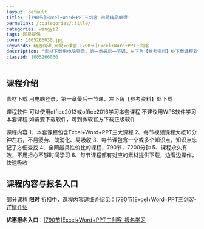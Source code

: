 ```yaml
---
layout: default
title: '[790节]Excel+Word+PPT三剑客-网易精品单课'
permalink: /:categories/:title/
categories: wangyi2
tags: 网易提供
cover: 1005266030.jpg
keywords: 精选网课,网易云课堂,[790节]Excel+Word+PPT三剑客
description: "素材下载用电脑登录，第一章最后一节课，左下角【参考资料】处下载课程软件可以使用office2013或office2016学习本套课程不建议用WPS软件学习本套课程如需要下载软件，可到微软官方"
classid: 1005266030
---
```


## 课程介绍

素材下载
用电脑登录，第一章最后一节课，左下角【参考资料】处下载

课程软件
可以使用office2013或office2016学习本套课程
不建议用WPS软件学习本套课程
如需要下载软件，可到微软官方下载正版软件

课程内容
1、本套课程包含Excel+Word+PPT三大课程
2、每节视频课程大概10分钟左右，不易疲劳、助消化、易吸收
3、每节课包含一个或多个知识点，知识点忘记了方便查找
4、全网最具性价比的课程，790节，7200分钟
5、课程永久有效，不用担心不够时间学习
6、每节课程都有对应的素材提供下载，边看边操作，快速吸收

## 课程内容与报名入口

部分课程 **限时** 折扣中，课程内容详细介绍见：[[790节]Excel+Word+PPT三剑客-详情介绍](https://study.163.com/course/introduction/1005266030.htm?share=1&shareId=1025206652&utm_campaign=share&utm_medium=iphoneShare&utm_source=&utm_u=1025206652)

**优惠报名入口**：[[790节]Excel+Word+PPT三剑客-报名学习](https://study.163.com/course/introduction/1005266030.htm?share=1&shareId=1025206652&utm_campaign=share&utm_medium=iphoneShare&utm_source=&utm_u=1025206652)

